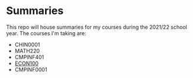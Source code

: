 # Summaries

This repo will house summaries for my courses during the 2021/22 school year.
The courses I'm taking are:
- CHIN0001
- MATH220
- CMPINF401
- [ECON100](ECON/100)
- CMPINF0001